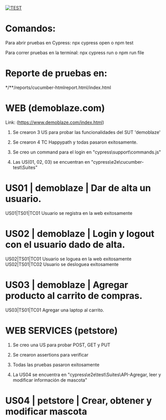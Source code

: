 [![TEST](https://img.shields.io/endpoint?url=https://dashboard.cypress.io/badge/detailed/f9y7eu/cypex&style=for-the-badge&logo=cypress)](https://dashboard.cypress.io/projects/8enutb/runs)

# Comandos:

Para abrir pruebas en Cypress: npx cypress open o npm test 

Para correr pruebas en la terminal: npx cypress run o npm run file 

# Reporte de pruebas en:
*/**/reports/cucumber-htmlreport.html/index.html 


# WEB (demoblaze.com)

Link: (https://www.demoblaze.com/index.html)

1. Se crearon 3 US para probar las funcionalidades del SUT 'demoblaze'

2. Se crearon 4 TC Happypath y todas pasaron exitosamente. 

3. Se creo un command para el login en "cypress\support\commands.js" 

4. Las US(01, 02, 03) se encuentran en "cypress\e2e\cucumber-test\Suites"

# US01 | demoblaze | Dar de alta un usuario.
US01|TS01|TC01 Usuario se registra en la web exitosamente
# US02 | demoblaze | Login y logout con el usuario dado de alta.
US02|TS01|TC01 Usuario se loguea en la web exitosamente
US02|TS01|TC02 Usuario se desloguea exitosamente
# US03 | demoblaze | Agregar producto al carrito de compras.
 US03|TS01|TC01 Agregar una laptop al carrito.


# WEB SERVICES (petstore)

1. Se creo una US para probar POST, GET y PUT

2. Se crearon assertions para verificar

3. Todas las pruebas pasaron exitosamente

4. La US04 se encuentra en "cypress\e2e\test\Suites\API-Agregar, leer y modificar información de mascota"

# US04 | petstore |  Crear, obtener y modificar mascota 
